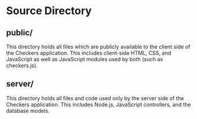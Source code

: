 
# Source Directory

## public/

This directory holds all files which are publicly available to the client side
of the Checkers application. This includes client-side HTML, CSS, and JavaScript
as well as JavaScript modules used by both (such as checkers.js).

## server/

This directory holds all files and code used only by the server side of the
Checkers application. This includes Node.js, JavaScript controllers, and the
database models.
